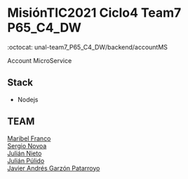 # MisiónTIC2021 Ciclo4 Team7 P65_C4_DW
:octocat: unal-team7_P65_C4_DW/backend/accountMS

Account MicroService

## Stack
* Nodejs

## TEAM
[Maribel Franco]()  
[Sergio Novoa]()  
[Julián Nieto]()  
[Julián Púlido]()  
[Javier Andrés Garzón Patarroyo](https://www.javierandresgp.com)
